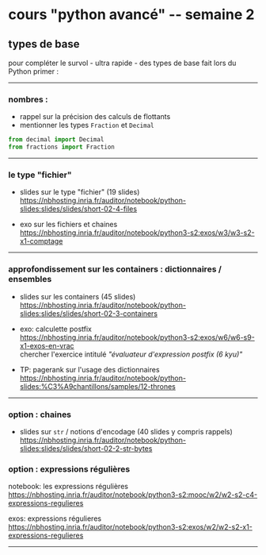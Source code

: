 
# cours "python avancé" -- semaine 2

## types de base 

pour compléter le survol - ultra rapide - des types de base fait lors du Python primer :
    
***

### nombres : 

* rappel sur la précision des calculs de flottants
* mentionner les types `Fraction` et `Decimal`

```python
from decimal import Decimal
from fractions import Fraction
``` 

***

### le type "fichier"  

* slides sur le type "fichier" (19 slides)  
  <https://nbhosting.inria.fr/auditor/notebook/python-slides:slides/slides/short-02-4-files>  

* exo sur les fichiers et chaines  
  <https://nbhosting.inria.fr/auditor/notebook/python3-s2:exos/w3/w3-s2-x1-comptage>
  

***

### approfondissement sur les containers : dictionnaires / ensembles  

* slides sur les containers (45 slides)  
  <https://nbhosting.inria.fr/auditor/notebook/python-slides:slides/slides/short-02-3-containers>

* exo: calculette postfix  
  <https://nbhosting.inria.fr/auditor/notebook/python3-s2:exos/w6/w6-s9-x1-exos-en-vrac>  
  chercher l'exercice intitulé *"évaluateur d'expression postfix (6 kyu)"*

* TP: pagerank sur l'usage des dictionnaires  
  <https://nbhosting.inria.fr/auditor/notebook/python-slides:%C3%A9chantillons/samples/12-thrones>  

***

### option : chaines

* slides sur `str` / notions d'encodage (40 slides y compris rappels)  
  <https://nbhosting.inria.fr/auditor/notebook/python-slides:slides/slides/short-02-2-str-bytes>  
 

### option : expressions régulières
    
notebook: les expressions régulières  
<https://nbhosting.inria.fr/auditor/notebook/python3-s2:mooc/w2/w2-s2-c4-expressions-regulieres>

exos: expressions régulieres  
<https://nbhosting.inria.fr/auditor/notebook/python3-s2:exos/w2/w2-s2-x1-expressions-regulieres>

***
